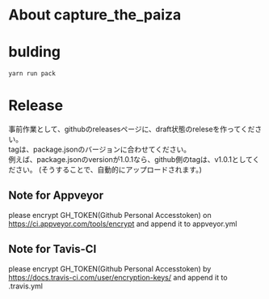 # About capture_the_paiza


# bulding
```
yarn run pack
```

# Release
事前作業として、githubのreleasesページに、draft状態のreleseを作ってください。  
tagは、package.jsonのバージョンに合わせてください。  
例えば、package.jsonのversionが1.0.1なら、github側のtagは、v1.0.1としてください。
(そうすることで、自動的にアップロードされます。)

## Note for Appveyor
please encrypt GH_TOKEN(Github Personal Accesstoken) on
https://ci.appveyor.com/tools/encrypt
and append it to appveyor.yml

## Note for Tavis-CI
please encrypt GH_TOKEN(Github Personal Accesstoken) by
https://docs.travis-ci.com/user/encryption-keys/
and append it to .travis.yml
